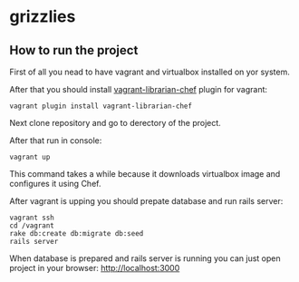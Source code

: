 grizzlies
=========

## How to run the project

First of all you nead to have vagrant and virtualbox installed on yor system.

After that you should install [vagrant-librarian-chef](https://github.com/jimmycuadra/vagrant-librarian-chef) plugin for vagrant:
```
vagrant plugin install vagrant-librarian-chef
```

Next clone repository and go to derectory of the project.

After that run in console:
```
vagrant up
```

This command takes a while because it downloads virtualbox image and configures it using Chef.

After vagrant is upping you should prepate database and run rails server:
```
vagrant ssh
cd /vagrant
rake db:create db:migrate db:seed
rails server
```

When database is prepared and rails server is running you can just open project in your browser:
[http://localhost:3000](http://localhost:3000)
